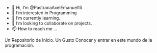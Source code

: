 - 👋 Hi, I’m @PastranaAxelEmanuel15
- 👀 I’m interested in Programming
- 🌱 I’m currently learning.
- 💞️ I’m looking to collaborate on projects.
- 📫 How to reach me ...

<!---
PastranaAxelEmanuel15/PastranaAxelEmanuel15 is a ✨ special ✨ repository because its `README.md` (this file) appears on your GitHub profile.
You can click the Preview link to take a look at your changes.
--->

Un Repositorio de Inicio. Un Gusto Conocer y entrar en este mundo de la programación.
